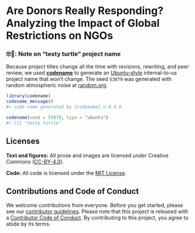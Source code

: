 
<!-- README.md is generated from README.Rmd. Please edit that file -->

# Are Donors Really Responding? Analyzing the Impact of Global Restrictions on NGOs

<!-- badges: start -->
<!-- badges: end -->

### 🙄🐢: Note on “testy turtle” project name

Because project titles change all the time with revisions, rewriting,
and peer review, we used [**codename**](http://svmiller.com/codename/)
to generate an
[Ubuntu-style](https://wiki.ubuntu.com/DevelopmentCodeNames)
internal-to-us project name that won’t change. The seed `53879` was
generated with random atmospheric noise at
[random.org](https://www.random.org/).

``` r
library(codename)
codename_message()
#> code name generated by {codename} v.0.4.0

codename(seed = 53879, type = "ubuntu")
#> [1] "testy turtle"
```

## Licenses

**Text and figures:** All prose and images are licensed under Creative
Commons ([CC-BY-4.0](http://creativecommons.org/licenses/by/4.0/)).

**Code:** All code is licensed under the [MIT License](LICENSE.md).

## Contributions and Code of Conduct

We welcome contributions from everyone. Before you get started, please
see our [contributor guidelines](CONTRIBUTING.md). Please note that this
project is released with a [Contributor Code of
Conduct](https://contributor-covenant.org/version/2/0/CODE_OF_CONDUCT.html).
By contributing to this project, you agree to abide by its terms.
